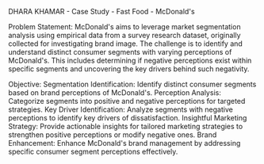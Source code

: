 DHARA KHAMAR - Case Study - Fast Food - McDonald's

Problem Statement:
McDonald's aims to leverage market segmentation analysis using empirical data from a survey research dataset, originally collected for investigating brand image. The challenge is to identify and understand distinct consumer segments with varying perceptions of McDonald's. This includes determining if negative perceptions exist within specific segments and uncovering the key drivers behind such negativity.

Objective:
Segmentation Identification: Identify distinct consumer segments based on brand perceptions of McDonald's.
Perception Analysis: Categorize segments into positive and negative perceptions for targeted strategies.
Key Driver Identification: Analyze segments with negative perceptions to identify key drivers of dissatisfaction.
Insightful Marketing Strategy: Provide actionable insights for tailored marketing strategies to strengthen positive perceptions or modify negative ones.
Brand Enhancement: Enhance McDonald's brand management by addressing specific consumer segment perceptions effectively.
